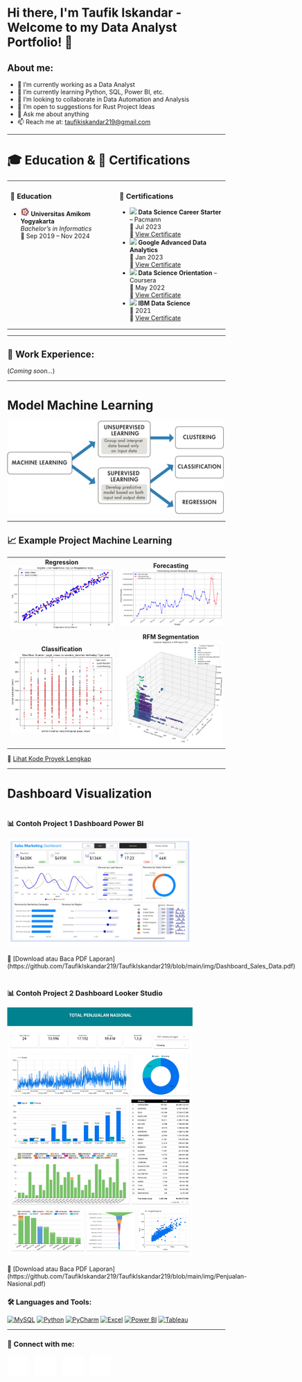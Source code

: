 # Hi there, I'm Taufik Iskandar - Welcome to my Data Analyst Portfolio! 👋

## About me:
- 🔭 I’m currently working as a Data Analyst  
- 🌱 I’m currently learning Python, SQL, Power BI, etc.  
- 👯 I’m looking to collaborate in Data Automation and Analysis  
- 🤔 I’m open to suggestions for Rust Project Ideas  
- 💬 Ask me about anything  
- 📫 Reach me at: taufikiskandar219@gmail.com  

---

# 🎓 Education & 📜 Certifications

<table>
  <tr>
    <td valign="top" width="50%">
      <h3>📍 <strong>Education</strong></h3>
      <ul>
        <li>
          <img src="https://github.com/TaufikIskandar219/TaufikIskandar219/blob/main/img/Amikom.png" width="20"/>
          <strong>  Universitas Amikom Yogyakarta    </strong><br>
          <em>Bachelor’s in Informatics</em><br>
          📅 Sep 2019 – Nov 2024
        </li>
      </ul>
    </td>
    <td valign="top" width="50%">
      <h3>📜 <strong>Certifications</strong></h3>
      <ul>
        <li>
          <img src="https://cdn-icons-png.flaticon.com/512/603/603201.png" width="20"/>
          <strong>  Data Science Career Starter</strong> – Pacmann  <br>
          📅 Jul 2023<br>
          🔗 <a href="#">View Certificate</a>
        </li>
        <li>
          <img src="https://upload.wikimedia.org/wikipedia/commons/2/2f/Google_2015_logo.svg" width="20"/>
          <strong>Google Advanced Data Analytics</strong><br>
          📅 Jan 2023<br>
          🔗 <a href="#">View Certificate</a>
        </li>
        <li>
          <img src="https://upload.wikimedia.org/wikipedia/commons/4/4e/Coursera_logo.svg" width="20"/>
          <strong>Data Science Orientation</strong> – Coursera<br>
          📅 May 2022<br>
          🔗 <a href="#">View Certificate</a>
        </li>
        <li>
          <img src="https://upload.wikimedia.org/wikipedia/commons/5/51/IBM_logo.svg" width="20"/>
          <strong>IBM Data Science</strong><br>
          📅 2021<br>
          🔗 <a href="#">View Certificate</a>
        </li>
      </ul>
    </td>
  </tr>
</table>

---

## 💼 Work Experience:
(*Coming soon...*)

---

# Model Machine Learning

<div align="left">
  <img src="https://github.com/TaufikIskandar219/TaufikIskandar219/blob/main/img/ML.svg" alt="Struktur Machine Learning" width="500"/>
</div>

---

## 📈 Example Project Machine Learning

<table>
  <tr>
    <td align="center"><strong>Regression</strong><br><img src="https://github.com/TaufikIskandar219/TaufikIskandar219/blob/main/img/Regression-gaji.png" width="400"/></td>
    <td align="center"><strong>Forecasting</strong><br><img src="https://github.com/TaufikIskandar219/TaufikIskandar219/blob/main/img/Forecasting.png" width="400"/></td>
  </tr>
  <tr>
    <td align="center"><strong> Classification </strong><br><img src="https://github.com/TaufikIskandar219/TaufikIskandar219/blob/main/img/Klasifikasi%20page_views%20vs%20session_duration%20terhadap%20Tipe%20Lead.png" width="400"/></td>
    <td align="center"><strong> RFM Segmentation </strong><br><img src="https://github.com/TaufikIskandar219/TaufikIskandar219/blob/main/img/Segmentation%20RFM.png" width="400"/></td>
  </tr>
</table>

🔗 [Lihat Kode Proyek Lengkap](https://github.com/username/repo-name/blob/main/project-folder/model_regression.ipynb)

---
# Dashboard Visualization

<div style="display: flex; justify-content: space-between; align-items: flex-start; flex-wrap: wrap; gap: 20px;">

  <div style="flex: 1; min-width: 300px;">
    <h3>📊 Contoh Project 1 Dashboard Power BI</h3>
    <img src="https://github.com/TaufikIskandar219/TaufikIskandar219/blob/main/img/Dashboard_Sales_Data_page-0001.jpg" alt="Power BI Dashboard" width="85%">
  </div>
  📄 [Download atau Baca PDF Laporan](https://github.com/TaufikIskandar219/TaufikIskandar219/blob/main/img/Dashboard_Sales_Data.pdf)

  <div style="flex: 1; min-width: 300px;">
    <h3>📊 Contoh Project 2 Dashboard Looker Studio</h3>
    <img src="https://github.com/TaufikIskandar219/TaufikIskandar219/blob/main/img/Penjualan-Nasional_page-0001.jpg" alt="Power BI Dashboard" width="85%">
  </div>
  📄 [Download atau Baca PDF Laporan](https://github.com/TaufikIskandar219/TaufikIskandar219/blob/main/img/Penjualan-Nasional.pdf)
</div>



### 🛠 Languages and Tools:

[<img alt="MySQL" width="30px" src="https://cdn.jsdelivr.net/gh/devicons/devicon/icons/mysql/mysql-original.svg" />](#)
[<img alt="Python" width="30px" src="https://upload.wikimedia.org/wikipedia/commons/c/c3/Python-logo-notext.svg" />](#)
[<img alt="PyCharm" width="30px" src="https://upload.wikimedia.org/wikipedia/commons/1/1d/PyCharm_Icon.svg" />](#)
[<img alt="Excel" width="30px" src="https://is2-ssl.mzstatic.com/image/thumb/Purple126/v4/a8/fd/5a/a8fd5a84-c6f1-355f-3b9f-6e86598efaa3/XCEL.png/1200x630bb.png" />](#)
[<img alt="Power BI" width="30px" src="https://powerbi.microsoft.com/pictures/application-logos/svg/powerbi.svg" />](#)
[<img alt="Tableau" width="50px" src="https://logos-world.net/wp-content/uploads/2021/10/Tableau-Symbol.png" />](#)

---

### 📱 Connect with me:

[![YouTube](./img/youtube-dark.svg)](https://www.youtube.com/channel/UC22xix7qvwpYWnSQ5QEYtAQ)
&nbsp;&nbsp;
[![Twitter](./img/twitter-dark.svg)](https://twitter.com/vincentwwidyan)
&nbsp;&nbsp;
[![LinkedIn](./img/linkedin-dark.svg)](https://www.linkedin.com/in/vincentwidyan)
&nbsp;&nbsp;
[![Instagram](./img/instagram-dark.svg)](https://instagram.com/vincentwwidyan)
